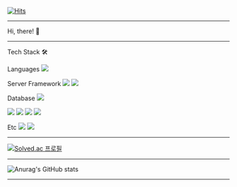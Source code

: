 [![Hits](https://hits.seeyoufarm.com/api/count/incr/badge.svg?url=https%3A%2F%2Fgithub.com%2F8bitHermitcrab&count_bg=%237390AB&title_bg=%232E3440&icon=&icon_color=%23FFFFFF&title=hits&edge_flat=false)](https://hits.seeyoufarm.com)

---

Hi, there! 👋

---

Tech Stack 🛠
<p>
  Languages
  <img src="https://img.shields.io/badge/Python-3776AB?style=flat&logo=Python&logoColor=white"/>
</p>
<p>
  Server Framework
  <img src="https://img.shields.io/badge/Flask-000000?style=flat&logo=flask&logoColor=white"/>
  <img src="https://img.shields.io/badge/FastAPI-009688?style=flat&logo=fastapi&logoColor=white"/>
</p>
<p>
  Database
  <img src="https://img.shields.io/badge/MySQL-4479A1?style=flat&logo=MySQL&logoColor=white"/>
</p>
<p>
  <img src="https://img.shields.io/badge/Amazon EC2-FF9900?style=flat&logo=amazonec2&logoColor=white"/>
  <img src="https://img.shields.io/badge/Amazon S3-569A31?style=flat&logo=amazons3&logoColor=white"/>
  <img src="https://img.shields.io/badge/Google Cloud-4285F4?style=flat&logo=googlecloud&logoColor=white"/>
  <img src="https://img.shields.io/badge/Google Analytics-E37400?style=flat&logo=googleanalytics&logoColor=white"/>
</p>
<p>
  Etc
  <img src="https://img.shields.io/badge/Vue.js-4FC08D?style=flat&logo=vuedotjs&logoColor=white"/>
  <img src="https://img.shields.io/badge/Node.js-339933?style=flat&logo=nodedotjs&logoColor=white"/>
</p>

---

[![Solved.ac 프로필](http://mazassumnida.wtf/api/v2/generate_badge?boj=8bitcrab)](https://solved.ac/8bitcrab)

---

![Anurag's GitHub stats](https://github-readme-stats.vercel.app/api?username=8bitHermitcrab&theme=nord&show_icons=true)

---
